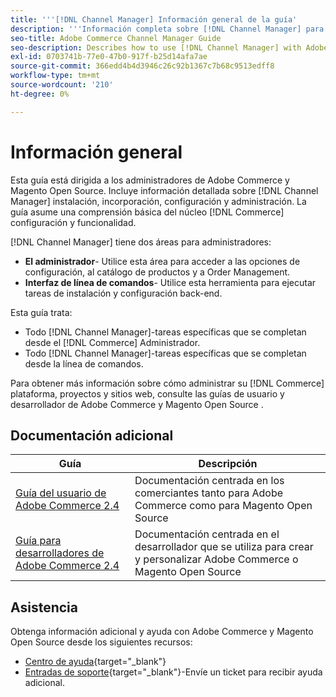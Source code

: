 ```yaml
---
title: '''[!DNL Channel Manager] Información general de la guía'
description: '''Información completa sobre [!DNL Channel Manager] para administradores de Adobe Commerce y Magento Open Source, incluida la instalación y la incorporación."'
seo-title: Adobe Commerce Channel Manager Guide
seo-description: Describes how to use [!DNL Channel Manager] with Adobe Commerce or Magento Open Source.
exl-id: 0703741b-77e0-47b0-917f-b25d14afa7ae
source-git-commit: 366edd4b4d3946c26c92b1367c7b68c9513edff8
workflow-type: tm+mt
source-wordcount: '210'
ht-degree: 0%

---
```



# Información general

Esta guía está dirigida a los administradores de Adobe Commerce y Magento Open Source. Incluye información detallada sobre [!DNL Channel Manager] instalación, incorporación, configuración y administración. La guía asume una comprensión básica del núcleo [!DNL Commerce] configuración y funcionalidad.

[!DNL Channel Manager] tiene dos áreas para administradores:

* **El administrador**- Utilice esta área para acceder a las opciones de configuración, al catálogo de productos y a Order Management.
* **Interfaz de línea de comandos**- Utilice esta herramienta para ejecutar tareas de instalación y configuración back-end.

Esta guía trata:

* Todo [!DNL Channel Manager]-tareas específicas que se completan desde el [!DNL Commerce] Administrador.
* Todo [!DNL Channel Manager]-tareas específicas que se completan desde la línea de comandos.

Para obtener más información sobre cómo administrar su [!DNL Commerce] plataforma, proyectos y sitios web, consulte las guías de usuario y desarrollador de Adobe Commerce y Magento Open Source .

## Documentación adicional

| Guía | Descripción |
|----------------------------------------------------------------------|----------------------------------------------------------------------------------------------------|
| [Guía del usuario de Adobe Commerce 2.4](https://docs.magento.com/user-guide) | Documentación centrada en los comerciantes tanto para Adobe Commerce como para Magento Open Source |
| [Guía para desarrolladores de Adobe Commerce 2.4](https://devdocs.magento.com) | Documentación centrada en el desarrollador que se utiliza para crear y personalizar Adobe Commerce o Magento Open Source |

## Asistencia

Obtenga información adicional y ayuda con Adobe Commerce y Magento Open Source desde los siguientes recursos:

* [Centro de ayuda](https://support.magento.com/hc/en-us){target=&quot;_blank&quot;}
* [Entradas de soporte](https://support.magento.com/hc/en-us/articles/360000913794#submit-ticket){target=&quot;_blank&quot;}-Envíe un ticket para recibir ayuda adicional.
